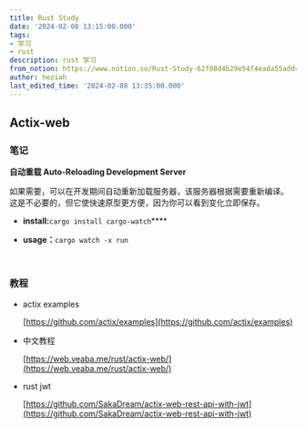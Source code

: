 ```yaml
---
title: Rust Study
date: '2024-02-08 13:15:00.000'
tags:
- 学习
- rust
description: rust 学习
from_notion: https://www.notion.so/Rust-Study-62f08d4b29e54f4eada55addc5b99cbf
author: heziah
last_edited_time: '2024-02-08 13:35:00.000'
---
```

## **Actix-web**

### 笔记

**自动重载 Auto-Reloading Development Server**

如果需要，可以在开发期间自动重新加载服务器，该服务器根据需要重新编译。 这是不必要的，但它使快速原型更方便，因为你可以看到变化立即保存。

- **install:**`cargo install cargo-watch`****

- **usage：**`cargo watch -x run`

<br/>

### 教程

- actix examples

	[https://github.com/actix/examples](https://github.com/actix/examples)

	[//]: # (link_preview is not supported)

- 中文教程

	[https://web.veaba.me/rust/actix-web/](https://web.veaba.me/rust/actix-web/)

- rust jwt

	[https://github.com/SakaDream/actix-web-rest-api-with-jwt](https://github.com/SakaDream/actix-web-rest-api-with-jwt)

	[//]: # (link_preview is not supported)

	<br/>

